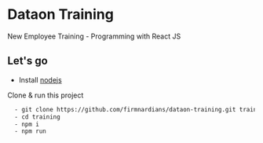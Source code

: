 # Dataon Training

New Employee Training - Programming with React JS

## Let's go

-   Install [nodejs](https://nodejs.org/en/download/)

Clone & run this project

```bash
  - git clone https://github.com/firmnardians/dataon-training.git training
  - cd training
  - npm i
  - npm run

```
